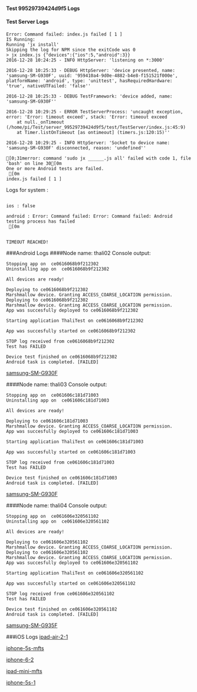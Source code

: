 #### Test 99529739424d9f5 Logs

#### Test Server Logs
```
Error: Command failed: index.js failed [ 1 ]
IS Running:
Running 'jx install'
Skipping the log for NPM since the exitCode was 0
> jx index.js {"devices":{"ios":5,"android":3}}
2016-12-28 10:24:25 - INFO HttpServer: 'listening on *:3000'

2016-12-28 10:25:33 - DEBUG HttpServer: 'device presented, name: 'samsung-SM-G930F', uuid: '959410a4-9d0e-4882-b4e8-f151521f000e', platformName: 'android', type: 'unittest', hasRequiredHardware: 'true', nativeUTFailed: 'false''

2016-12-28 10:25:33 - DEBUG TestFramework: 'device added, name: 'samsung-SM-G930F''

2016-12-28 10:29:25 - ERROR TestServerProcess: 'uncaught exception, error: 'Error: timeout exceed', stack: 'Error: timeout exceed
    at null._onTimeout (/home/pi/Test/server_99529739424d9f5/test/TestServer/index.js:45:9)
    at Timer.listOnTimeout [as ontimeout] (timers.js:120:15)''

2016-12-28 10:29:25 - INFO HttpServer: 'Socket to device name: 'samsung-SM-G930F' disconnected, reason: 'undefined''

[0;31merror: command 'sudo jx ______.js all' failed with code 1, file 'bash' on line 30[0m
One or more Android tests are failed.
 [0m
index.js failed [ 1 ]

```


Logs for system : 
```

ios : false

android : Error: Command failed: Error: Command failed: Android testing process has failed
 [0m


TIMEOUT REACHED!
```
###Android Logs
####Node name: thali02
Console output:
```
Stopping app on  ce0616068b9f212302
Uninstalling app on  ce0616068b9f212302

All devices are ready!

Deploying to ce0616068b9f212302
Marshmallow device. Granting ACCESS_COARSE_LOCATION permission.
Deploying to ce0616068b9f212302
Marshmallow device. Granting ACCESS_COARSE_LOCATION permission.
App was succesfully deployed to ce0616068b9f212302

Starting application ThaliTest on ce0616068b9f212302

App was succesfully started on ce0616068b9f212302

STOP log received from ce0616068b9f212302
Test has FAILED

Device test finished on ce0616068b9f212302 
Android task is completed. [FAILED]
```
[samsung-SM-G930F](https://github.com/ThaliTester/TestResults/blob/99529739424d9f5_Add_listening_to_connectivity_events_when_app_starts_evabishchevich/thali02_samsung-SM-G930F.md)

####Node name: thali03
Console output:
```
Stopping app on  ce061606c181d71003
Uninstalling app on  ce061606c181d71003

All devices are ready!

Deploying to ce061606c181d71003
Marshmallow device. Granting ACCESS_COARSE_LOCATION permission.
App was succesfully deployed to ce061606c181d71003

Starting application ThaliTest on ce061606c181d71003

App was succesfully started on ce061606c181d71003

STOP log received from ce061606c181d71003
Test has FAILED

Device test finished on ce061606c181d71003 
Android task is completed. [FAILED]
```
[samsung-SM-G930F](https://github.com/ThaliTester/TestResults/blob/99529739424d9f5_Add_listening_to_connectivity_events_when_app_starts_evabishchevich/thali03_samsung-SM-G930F.md)

####Node name: thali04
Console output:
```
Stopping app on  ce061606e320561102
Uninstalling app on  ce061606e320561102

All devices are ready!

Deploying to ce061606e320561102
Marshmallow device. Granting ACCESS_COARSE_LOCATION permission.
Deploying to ce061606e320561102
Marshmallow device. Granting ACCESS_COARSE_LOCATION permission.
App was succesfully deployed to ce061606e320561102

Starting application ThaliTest on ce061606e320561102

App was succesfully started on ce061606e320561102

STOP log received from ce061606e320561102
Test has FAILED

Device test finished on ce061606e320561102 
Android task is completed. [FAILED]
```
[samsung-SM-G935F](https://github.com/ThaliTester/TestResults/blob/99529739424d9f5_Add_listening_to_connectivity_events_when_app_starts_evabishchevich/thali04_samsung-SM-G935F.md)




###iOS Logs
[ipad-air-2-1](https://github.com/ThaliTester/TestResults/blob/99529739424d9f5_Add_listening_to_connectivity_events_when_app_starts_evabishchevich/iOS_ipad-air-2-1.md)

[iphone-5s-mfts](https://github.com/ThaliTester/TestResults/blob/99529739424d9f5_Add_listening_to_connectivity_events_when_app_starts_evabishchevich/iOS_iphone-5s-mfts.md)

[iphone-6-2](https://github.com/ThaliTester/TestResults/blob/99529739424d9f5_Add_listening_to_connectivity_events_when_app_starts_evabishchevich/iOS_iphone-6-2.md)

[ipad-mini-mfts](https://github.com/ThaliTester/TestResults/blob/99529739424d9f5_Add_listening_to_connectivity_events_when_app_starts_evabishchevich/iOS_ipad-mini-mfts.md)

[iphone-5s-1](https://github.com/ThaliTester/TestResults/blob/99529739424d9f5_Add_listening_to_connectivity_events_when_app_starts_evabishchevich/iOS_iphone-5s-1.md)


